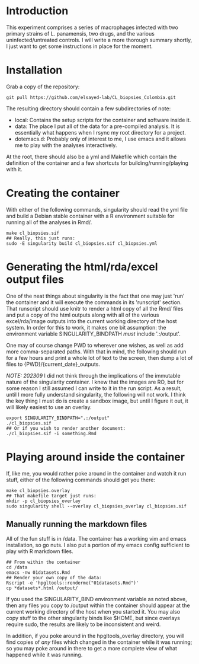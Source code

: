 # Introduction

This experiment comprises a series of macrophages infected with two
primary strains of L. panamensis, two drugs, and the various
uninfected/untreated controls.  I will write a more thorough summary
shortly, I just want to get some instructions in place for the moment.

# Installation

Grab a copy of the repository:

```{bash}
git pull https://github.com/elsayed-lab/CL_biopsies_Colombia.git
```

The resulting directory should contain a few subdirectories of note:

* local: Contains the setup scripts for the container and software
  inside it.
* data: The place I put all of the data for a pre-compiled analysis.
  It is essentially what happens when I rsync my root directory for a
  project.
* dotemacs.d: Probably only of interest to me, I use emacs and it
  allows me to play with the analyses interactively.

At the root, there should also be a yml and Makefile which contain the
definition of the container and a few shortcuts for
building/running/playing with it.

# Creating the container

With either of the following commands, singularity should read the yml
file and build a Debian stable container with a R environment suitable
for running all of the analyses in Rmd/.

```{bash}
make cl_biopsies.sif
## Really, this just runs:
sudo -E singularity build cl_biopsies.sif cl_biopsies.yml
```

# Generating the html/rda/excel output files

One of the neat things about singularity is the fact that one may just
'run' the container and it will execute the commands in its
'runscript' section.  That runscript should use knitr to render a
html copy of all the Rmd/ files and put a copy of the html outputs
along with all of the various excel/rda/image outputs into the current
working directory of the host system.  In order for this to work, it
makes one bit assumption: the environment variable
SINGULARITY_BINDPATH _must_ include '.:/output'.

One may of course change PWD to wherever one wishes, as well as add
more comma-separated paths.  With that in mind, the following should
run for a few hours and print a whole lot of text to the screen, then
dump a lot of files to {PWD}/{current_date}_outputs.

*NOTE: 202309* I did not think through the implications of the
immutable nature of the singularity container.  I knew that the images
are RO, but for some reason I still assumed I can write to it in the
run script.  As a result, until I more fully understand singularity,
the following will not work.  I think the key thing I must do is
create a sandbox image, but until I figure it out, it will likely
easiest to use an overlay.

```{bash}
export SINGULARITY_BINDPATH=".:/output"
./cl_biopsies.sif
## Or if you wish to render another document:
./cl_biopsies.sif -i something.Rmd
```

# Playing around inside the container

If, like me, you would rather poke around in the container and watch
it run stuff, either of the following commands should get you there:

```{bash}
make cl_biopsies.overlay
## That makefile target just runs:
mkdir -p cl_biopsies_overlay
sudo singularity shell --overlay cl_biopsies_overlay cl_biopsies.sif
```

## Manually running the markdown files

All of the fun stuff is in /data.  The container has a working vim and
emacs installation, so go nuts. I also put a portion of my emacs
config sufficient to play with R markdown files.

```{bash}
## From within the container
cd /data
emacs -nw 01datasets.Rmd
## Render your own copy of the data:
Rscript -e 'hpgltools::renderme("01datasets.Rmd")'
cp *datasets*.html /output/
```

If you used the SINGULARITY_BIND environment variable as noted above,
then any files you copy to /output within the container should appear
at the current working directory of the host when you started it.  You
may also copy stuff to the other singularity binds like $HOME, but
since overlays require sudo, the results are likely to be inconsistent
and weird.

In addition, if you poke around in the hpgltools_overlay
directory, you will find copies of _any_ files which changed in the
container while it was running; so you may poke around in there to get
a more complete view of what happened while it was running.

